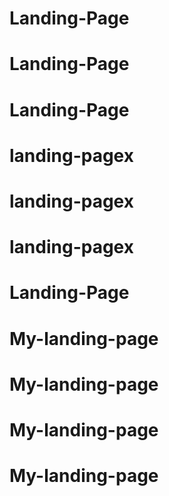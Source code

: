 # Landing-Page
# Landing-Page
# Landing-Page
# landing-pagex
# landing-pagex
# landing-pagex
# Landing-Page
# My-landing-page
# My-landing-page
# My-landing-page
# My-landing-page
